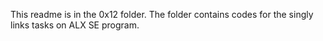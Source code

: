 This readme is in the 0x12 folder. The folder contains codes for the singly links tasks on ALX SE program.
